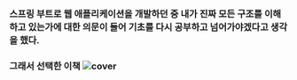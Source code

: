<h3> 스프링 부트로 웹 애플리케이션을 개발하던 중 내가 진짜 모든 구조를 이해하고 있는가에 대한 의문이 들어 기초를 다시 공부하고 넘어가야겠다고 생각을 했다.<h3>

그래서 선택한 이책
![cover](https://user-images.githubusercontent.com/112393201/197509481-1b08fe6b-fb21-4930-8137-5ca6d401b805.jpg)
